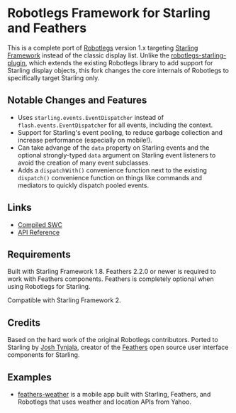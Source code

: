 # Robotlegs Framework for Starling and Feathers

This is a complete port of [Robotlegs](http://www.robotlegs.org/) version 1.x targeting [Starling Framework](http://starling-framework.org/) instead of the classic display list. Unlike the [robotlegs-starling-plugin](https://github.com/s9tpepper/robotlegs-starling-plugin), which extends the existing Robotlegs library to add support for Starling display objects, this fork changes the core internals of Robotlegs to specifically target Starling only.

## Notable Changes and Features

* Uses `starling.events.EventDispatcher` instead of `flash.events.EventDispatcher` for all events, including the context.
* Support for Starling's event pooling, to reduce garbage collection and increase performance (especially on mobile!).
* Can take advange of the `data` property on Starling events and the optional strongly-typed `data` argument on Starling event listeners to avoid the creation of many event subclasses.
* Adds a `dispatchWith()` convenience function next to the existing `dispatch()` convenience function on things like commands and mediators to quickly dispatch pooled events.

## Links

* [Compiled SWC](http://feathersui.com/download/other/robotlegs-framework-starling-v0.9.1.swc)
* [API Reference](http://joshtynjala.github.io/robotlegs-framework-starling/api-reference/)

## Requirements

Built with Starling Framework 1.8. Feathers 2.2.0 or newer is required to work with Feathers components. Feathers is completely optional when using Robotlegs for Starling.

Compatible with Starling Framework 2.

## Credits

Based on the hard work of the original Robotlegs contributors. Ported to Starling by [Josh Tynjala](http://twitter.com/joshtynjala), creator of the [Feathers](http://feathersui.com/) open source user interface components for Starling.

## Examples

* [feathers-weather](https://github.com/joshtynjala/feathers-weather) is a mobile app built with Starling, Feathers, and Robotlegs that uses weather and location APIs from Yahoo.